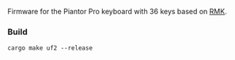 Firmware for the Piantor Pro keyboard with 36 keys based on [RMK](https://github.com/HaoboGu/rmk).

### Build

```
cargo make uf2 --release
```